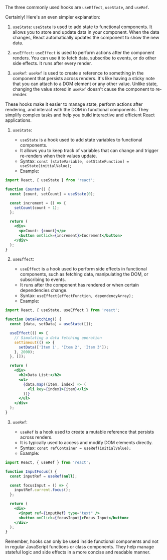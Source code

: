 The three commonly used hooks are `useEffect`, `useState`, and `useRef`.

Certainly! Here's an even simpler explanation:

1. `useState`:
   `useState` is used to add state to functional components. It allows you to store and update data in your component. When the data changes, React automatically updates the component to show the new data.

2. `useEffect`:
   `useEffect` is used to perform actions after the component renders. You can use it to fetch data, subscribe to events, or do other side effects. It runs after every render.

3. `useRef`:
   `useRef` is used to create a reference to something in the component that persists across renders. It's like having a sticky note that you can attach to a DOM element or any other value. Unlike state, changing the value stored in `useRef` doesn't cause the component to re-render.

These hooks make it easier to manage state, perform actions after rendering, and interact with the DOM in functional components. They simplify complex tasks and help you build interactive and efficient React applications.


1. `useState`:

   - `useState` is a hook used to add state variables to functional components.
   - It allows you to keep track of variables that can change and trigger re-renders when their values update.
   - Syntax: `const [stateVariable, setStateFunction] = useState(initialValue);`
   - Example:

```jsx
import React, { useState } from 'react';

function Counter() {
  const [count, setCount] = useState(0);

  const increment = () => {
    setCount(count + 1);
  };

  return (
    <div>
      <p>Count: {count}</p>
      <button onClick={increment}>Increment</button>
    </div>
  );
}
```





2. `useEffect`:

   - `useEffect` is a hook used to perform side effects in functional components, such as fetching data, manipulating the DOM, or subscribing to events.
   - It runs after the component has rendered or when certain dependencies change.
   - Syntax: `useEffect(effectFunction, dependencyArray);`
   - Example:

```jsx
import React, { useState, useEffect } from 'react';

function DataFetching() {
  const [data, setData] = useState([]);

  useEffect(() => {
    // Simulating a data fetching operation
    setTimeout(() => {
      setData(['Item 1', 'Item 2', 'Item 3']);
    }, 2000);
  }, []);

  return (
    <div>
      <h2>Data List:</h2>
      <ul>
        {data.map((item, index) => (
          <li key={index}>{item}</li>
        ))}
      </ul>
    </div>
  );
}
```

3. `useRef`:

   - `useRef` is a hook used to create a mutable reference that persists across renders.
   - It is typically used to access and modify DOM elements directly.
   - Syntax: `const refContainer = useRef(initialValue);`
   - Example:

```jsx
import React, { useRef } from 'react';

function InputFocus() {
  const inputRef = useRef(null);

  const focusInput = () => {
    inputRef.current.focus();
  };

  return (
    <div>
      <input ref={inputRef} type="text" />
      <button onClick={focusInput}>Focus Input</button>
    </div>
  );
}
```

Remember, hooks can only be used inside functional components and not in regular JavaScript functions or class components. They help manage stateful logic and side effects in a more concise and readable manner.
